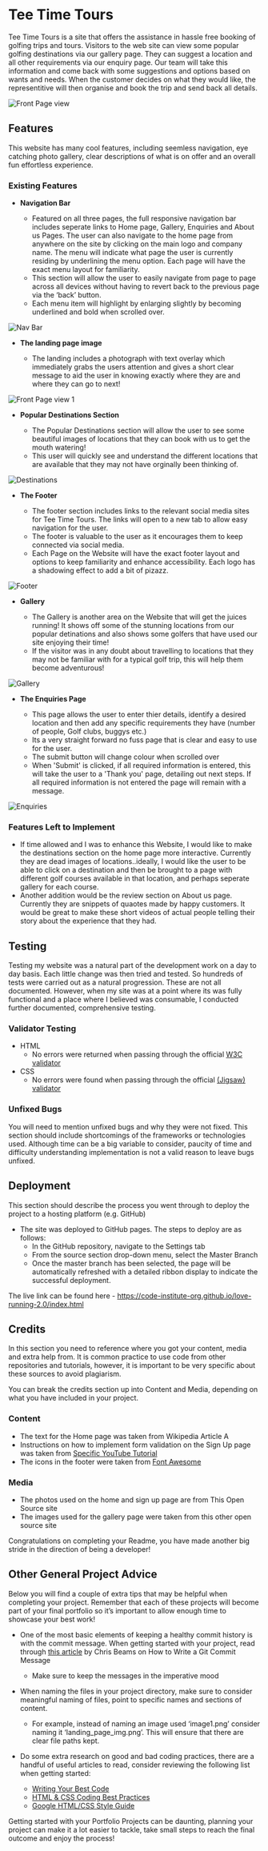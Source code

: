 # Tee Time Tours

Tee Time Tours is a site that offers the assistance in hassle free booking of golfing trips and tours.  Visitors to the web site can view some popular golfing destinations via our gallery page.  They can suggest a location and all other requirements via our enquiry page.  Our team will take this information and come back with some suggestions and options based on wants and needs.  When the customer decides on what they would like, the representitive will then organise and book the trip and send back all details.

![Front Page view](assets/images/Readme_frontpage.png)

## Features 

This website has many cool features, including seemless navigation, eye catching photo gallery, clear descriptions of what is on offer and an overall fun effortless experience.

### Existing Features

- __Navigation Bar__

  - Featured on all three pages, the full responsive navigation bar includes seperate links to Home page, Gallery, Enquiries and About us Pages.  The user can also navigate to the home page from anywhere on the site by clicking on the main logo and company name.  The menu will indicate what page the user is currently residing by underlining the menu option.  Each page will have the exact menu layout for familiarity. 
  - This section will allow the user to easily navigate from page to page across all devices without having to revert back to the previous page via the ‘back’ button. 
  - Each menu item will highlight by enlarging slightly by becoming underlined and bold when scrolled over.

![Nav Bar](assets/images/Readme_NavBar.png)

- __The landing page image__

  - The landing includes a photograph with text overlay which immediately grabs the users attention and gives a short clear message to aid the user in knowing exactly where they are and where they can go to next!

![Front Page view 1](assets/images/Readme_Landingpage.png)


- __Popular Destinations Section__

  - The Popular Destinations section will allow the user to see some beautiful images of locations that they can book with us to get the mouth watering!
  - This user will quickly see and understand the different locations that are available that they may not have orginally been thinking of.

![Destinations](assets/images/Readme_Destinations.png)

- __The Footer__ 

  - The footer section includes links to the relevant social media sites for Tee Time Tours. The links will open to a new tab to allow easy navigation for the user. 
  - The footer is valuable to the user as it encourages them to keep connected via social media.
  - Each Page on the Website will have the exact footer layout and options to keep familiarity and enhance accessibility.  Each logo has a shadowing effect to add a bit of pizazz.

![Footer](assets/images/Readme_Footer.png)

- __Gallery__

  - The Gallery is another area on the Website that will get the juices running!  It shows off some of the stunning locations from our popular detinations and also shows some golfers that have used our site enjoying their time!
  - If the visitor was in any doubt about travelling to locations that they may not be familiar with for a typical golf trip, this will help them become adventurous!

![Gallery](assets/images/Readme_Gallery.png)

- __The Enquiries Page__

  - This page allows the user to enter thier details, identify a desired location and then add any specific requirements they have (number of people, Golf clubs, buggys etc.)
  - Its a very straight forward no fuss page that is clear and easy to use for the user.
  - The submit button will change colour when scrolled over
  - When 'Submit' is clicked, if all required information is entered, this will take the user to a 'Thank you' page, detailing out next steps.  If all required information is not entered the page will remain with a message.

![Enquiries](assets/images/Readme_Enquiries.png)

### Features Left to Implement

- If time allowed and I was to enhance this Website, I would like to make the destinations section on the home page more interactive.  Currently they are dead images of locations..ideally, I would like the user to be able to click on a destination and then be brought to a page with different golf courses available in that location, and perhaps seperate gallery for each course.
- Another addition would be the review section on About us page.  Currently they are snippets of quaotes made by happy customers.  It would be great to make these short videos of actual people telling their story about the experience that they had.

## Testing 

Testing my website was a natural part of the development work on a day to day basis.  Each little change was then tried and tested.  So hundreds of tests were carried out as a natural progression.  These are not all documented.  However, when my site was at a point where its was fully functional and a place where I believed was consumable, I conducted further documented, comprehensive testing.


### Validator Testing 

- HTML
  - No errors were returned when passing through the official [W3C validator](https://validator.w3.org/nu/?doc=https%3A%2F%2Fcode-institute-org.github.io%2Flove-running-2.0%2Findex.html)
- CSS
  - No errors were found when passing through the official [(Jigsaw) validator](https://jigsaw.w3.org/css-validator/validator?uri=https%3A%2F%2Fvalidator.w3.org%2Fnu%2F%3Fdoc%3Dhttps%253A%252F%252Fcode-institute-org.github.io%252Flove-running-2.0%252Findex.html&profile=css3svg&usermedium=all&warning=1&vextwarning=&lang=en#css)

### Unfixed Bugs

You will need to mention unfixed bugs and why they were not fixed. This section should include shortcomings of the frameworks or technologies used. Although time can be a big variable to consider, paucity of time and difficulty understanding implementation is not a valid reason to leave bugs unfixed. 

## Deployment

This section should describe the process you went through to deploy the project to a hosting platform (e.g. GitHub) 

- The site was deployed to GitHub pages. The steps to deploy are as follows: 
  - In the GitHub repository, navigate to the Settings tab 
  - From the source section drop-down menu, select the Master Branch
  - Once the master branch has been selected, the page will be automatically refreshed with a detailed ribbon display to indicate the successful deployment. 

The live link can be found here - https://code-institute-org.github.io/love-running-2.0/index.html 


## Credits 

In this section you need to reference where you got your content, media and extra help from. It is common practice to use code from other repositories and tutorials, however, it is important to be very specific about these sources to avoid plagiarism. 

You can break the credits section up into Content and Media, depending on what you have included in your project. 

### Content 

- The text for the Home page was taken from Wikipedia Article A
- Instructions on how to implement form validation on the Sign Up page was taken from [Specific YouTube Tutorial](https://www.youtube.com/)
- The icons in the footer were taken from [Font Awesome](https://fontawesome.com/)

### Media

- The photos used on the home and sign up page are from This Open Source site
- The images used for the gallery page were taken from this other open source site


Congratulations on completing your Readme, you have made another big stride in the direction of being a developer! 

## Other General Project Advice

Below you will find a couple of extra tips that may be helpful when completing your project. Remember that each of these projects will become part of your final portfolio so it’s important to allow enough time to showcase your best work! 

- One of the most basic elements of keeping a healthy commit history is with the commit message. When getting started with your project, read through [this article](https://chris.beams.io/posts/git-commit/) by Chris Beams on How to Write  a Git Commit Message 
  - Make sure to keep the messages in the imperative mood 

- When naming the files in your project directory, make sure to consider meaningful naming of files, point to specific names and sections of content.
  - For example, instead of naming an image used ‘image1.png’ consider naming it ‘landing_page_img.png’. This will ensure that there are clear file paths kept. 

- Do some extra research on good and bad coding practices, there are a handful of useful articles to read, consider reviewing the following list when getting started:
  - [Writing Your Best Code](https://learn.shayhowe.com/html-css/writing-your-best-code/)
  - [HTML & CSS Coding Best Practices](https://medium.com/@inceptiondj.info/html-css-coding-best-practice-fadb9870a00f)
  - [Google HTML/CSS Style Guide](https://google.github.io/styleguide/htmlcssguide.html#General)

Getting started with your Portfolio Projects can be daunting, planning your project can make it a lot easier to tackle, take small steps to reach the final outcome and enjoy the process! 
